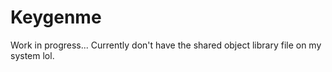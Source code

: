 # Keygenme

Work in progress...
Currently don't have the shared object library file on my system lol.
